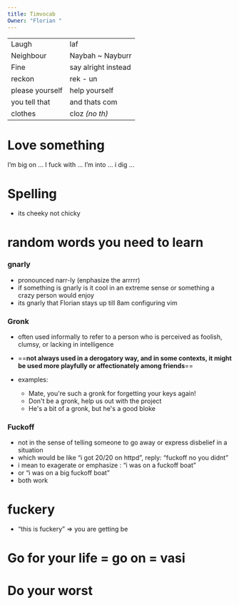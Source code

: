 ```yaml
---
title: Timvocab
Owner: "Florian "
---
```

|   |   |
|---|---|
|Laugh|laf|
|Neighbour|Naybah ~ Nayburr|
|Fine|say alright instead|
|reckon|rek - un|
|please yourself|help yourself|
|you tell that|and thats com|
|clothes|cloz _(no th)_|
# Love something
I’m big on …
I fuck with …
I’m into …
i dig …
  
# Spelling
- its cheeky not chicky
# random words you need to learn
### gnarly
- pronounced narr-ly (enphasize the arrrrr)
- if something is gnarly is it cool in an extreme sense or something a crazy person would enjoy
- its gnarly that Florian stays up till 8am configuring vim
### Gronk
- often used informally to refer to a person who is perceived as foolish, clumsy, or lacking in intelligence
- ==**not always used in a derogatory way, and in some contexts, it might be used more playfully or affectionately among friends**==
- examples:
    
    - Mate, you're such a gronk for forgetting your keys again!
    - Don't be a gronk, help us out with the project
    - He's a bit of a gronk, but he's a good bloke
    
      
    
### Fuckoff
- not in the sense of telling someone to go away or express disbelief in a situation
- which would be like “i got 20/20 on httpd”, reply: “fuckoff no you didnt”
- i mean to exagerate or emphasize : “i was on a fuckoff boat”
- or “i was on a big fuckoff boat”
- both work
# fuckery
- “this is fuckery” ⇒ you are getting be
  
# Go for your life = go on = vasi
# Do your worst